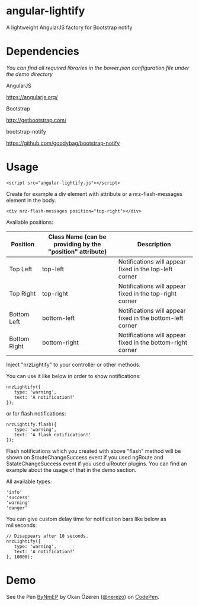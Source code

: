 angular-lightify
==============

A lightweight AngularJS factory for Bootstrap notify

Dependencies
==============

_You can find all required libraries in the bower.json configuration file under the demo directory_

AngularJS

https://angularjs.org/


Bootstrap

http://getbootstrap.com/


bootstrap-notify

https://github.com/goodybag/bootstrap-notify


Usage
==============

```
<script src="angular-lightify.js"></script>
```

Create for example a div element with attribute or a nrz-flash-messages element in the body.

```
<div nrz-flash-messages position="top-right"></div>
```

Avaliable positions:

| Position      | Class Name (can be providing by the "position" attribute) | Description |
| ------------- | ------------- | ------------- |
| Top Left | top-left | Notifications will appear fixed in the top-left corner |
| Top Right | top-right | Notifications will appear fixed in the top-right corner |
| Bottom Left | bottom-left | Notifications will appear fixed in the bottom-left corner |
| Bottom Right | bottom-right | Notifications will appear fixed in the bottom-right corner |

Inject "nrzLightify" to your controller or other methods.

You can use it like below in order to show notifications:
```
nrzLightify({
   type: 'warning',
   text: 'A notification!'
});
```
or for flash notifications:
```
nrzLightify.flash({
   type: 'warning',
   text: 'A flash notification!'
});
```
Flash notifications which you created with above "flash" method will be shown on $routeChangeSuccess event if you used ngRoute and $stateChangeSuccess event if you used uiRouter plugins. You can find an example about the usage of that in the demo section.

All available types:
```
'info'
'success'
'warning'
'danger'
```
You can give custom delay time for notification bars like below as miliseconds:
```
// Disappears after 10 seconds.
nrzLightify({
   type: 'warning',
   text: 'A notification!'
}, 10000);
```

Demo
==============
<p data-height="515" data-theme-id="10341" data-slug-hash="ByNmEP" data-default-tab="result" data-user="nerezo" class='codepen'>See the Pen <a href='http://codepen.io/nerezo/pen/ByNmEP/'>ByNmEP</a> by Okan Özeren (<a href='http://codepen.io/nerezo'>@nerezo</a>) on <a href='http://codepen.io'>CodePen</a>.</p>
<script async src="//assets.codepen.io/assets/embed/ei.js"></script>
